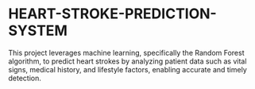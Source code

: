 # HEART-STROKE-PREDICTION-SYSTEM
This project leverages machine learning, specifically the Random Forest algorithm, to predict heart strokes by analyzing patient data such as vital signs, medical history, and lifestyle factors, enabling accurate and timely detection.
